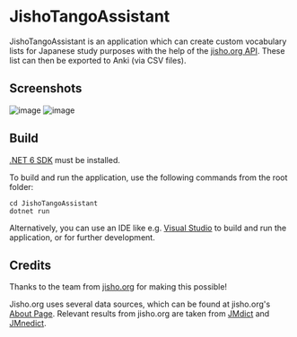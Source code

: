 # JishoTangoAssistant

JishoTangoAssistant is an application which can create custom vocabulary lists for Japanese study purposes with the help of the [jisho.org API](https://jisho.org/forum/54fefc1f6e73340b1f160000-is-there-any-kind-of-search-api). These list can then be exported to Anki (via CSV files).

## Screenshots
![image](https://user-images.githubusercontent.com/46728839/195469359-0258e6dd-7800-4847-bbbb-f83f35c42408.png)
![image](https://user-images.githubusercontent.com/46728839/195469549-1d94e6de-8581-4459-a9da-3a06a3264673.png)


## Build
[.NET 6 SDK](https://dotnet.microsoft.com/download) must be installed.

To build and run the application, use the following commands from the root folder:
```
cd JishoTangoAssistant
dotnet run
```
Alternatively, you can use an IDE like e.g. [Visual Studio](https://visualstudio.microsoft.com/vs/) to build and run the application, or for further development.

## Credits
Thanks to the team from [jisho.org](https://jisho.org/) for making this possible!

Jisho.org uses several data sources, which can be found at jisho.org's [About Page](https://jisho.org/about). Relevant results from jisho.org are taken from [JMdict](http://www.edrdg.org/wiki/index.php/JMdict-EDICT_Dictionary_Project) and [JMnedict](http://www.edrdg.org/enamdict/enamdict_doc.html).
